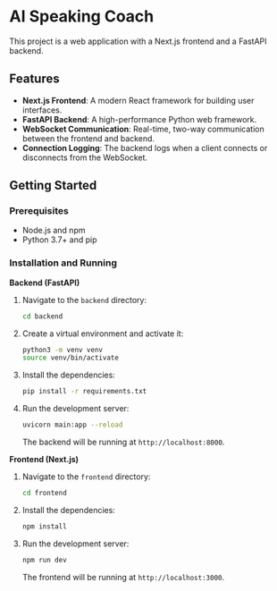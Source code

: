 # AI Speaking Coach

This project is a web application with a Next.js frontend and a FastAPI backend.

## Features

- **Next.js Frontend**: A modern React framework for building user interfaces.
- **FastAPI Backend**: A high-performance Python web framework.
- **WebSocket Communication**: Real-time, two-way communication between the frontend and backend.
- **Connection Logging**: The backend logs when a client connects or disconnects from the WebSocket.

## Getting Started

### Prerequisites

- Node.js and npm
- Python 3.7+ and pip

### Installation and Running

**Backend (FastAPI)**

1.  Navigate to the `backend` directory:
    ```bash
    cd backend
    ```
2.  Create a virtual environment and activate it:
    ```bash
    python3 -m venv venv
    source venv/bin/activate
    ```
3.  Install the dependencies:
    ```bash
    pip install -r requirements.txt
    ```
4.  Run the development server:
    ```bash
    uvicorn main:app --reload
    ```
    The backend will be running at `http://localhost:8000`.

**Frontend (Next.js)**

1.  Navigate to the `frontend` directory:
    ```bash
    cd frontend
    ```
2.  Install the dependencies:
    ```bash
    npm install
    ```
3.  Run the development server:
    ```bash
    npm run dev
    ```
    The frontend will be running at `http://localhost:3000`.
